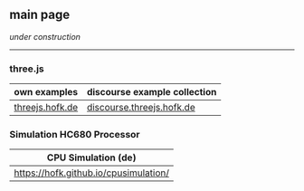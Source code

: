 ## main page ##

*under construction*

---

### three.js ###

own examples    | discourse example collection 
--------------- | ---------------------------- 
[threejs.hofk.de](https://threejs.hofk.de) | [discourse.threejs.hofk.de](http://discourse.threejs.hofk.de) 

### Simulation HC680 Processor ###

CPU Simulation (de) |
----------------- |  
https://hofk.github.io/cpusimulation/ |  
